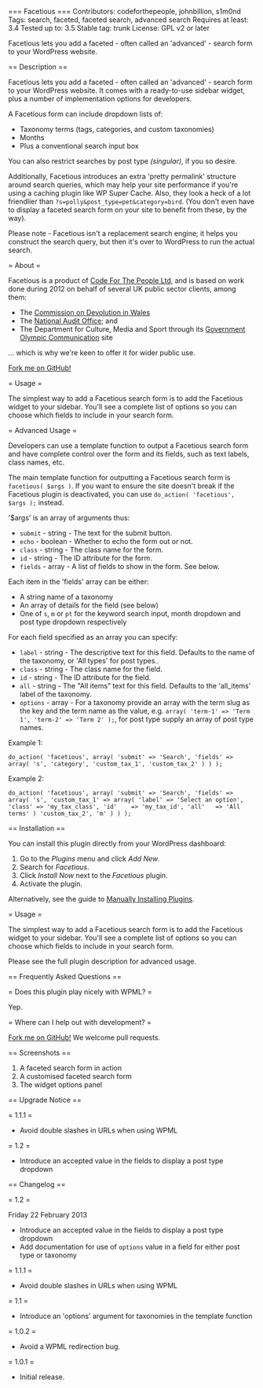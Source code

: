 === Facetious ===
Contributors: codeforthepeople, johnbillion, s1m0nd
Tags: search, faceted, faceted search, advanced search
Requires at least: 3.4
Tested up to: 3.5
Stable tag: trunk
License: GPL v2 or later

Facetious lets you add a faceted - often called an 'advanced' - search form to your WordPress website.

== Description ==

Facetious lets you add a faceted - often called an 'advanced' - search form to your WordPress website. It comes with a ready-to-use sidebar widget, plus a number of implementation options for developers.

A Facetious form can include dropdown lists of:

 * Taxonomy terms (tags, categories, and custom taxonomies)
 * Months
 * Plus a conventional search input box

You can also restrict searches by post type _(singular)_, if you so desire.

Additionally, Facetious introduces an extra 'pretty permalink' structure around search queries, which may help your site performance if you're using a caching plugin like WP Super Cache. Also, they look a heck of a lot friendlier than `?s=polly&post_type=pet&category=bird`. (You don't even have to display a faceted search form on your site to benefit from these, by the way).

Please note - Facetious isn't a replacement search engine; it helps you construct the search query, but then it's over to WordPress to run the actual search.

= About =

Facetious is a product of [Code For The People Ltd](http://codeforthepeople.com), and is based on work done during 2012 on behalf of several UK public sector clients, among them:

 * The [Commission on Devolution in Wales](http://commissionondevolutioninwales.independent.gov.uk)
 * The [National Audit Office](http://www.nao.org.uk); and
 * The Department for Culture, Media and Sport through its [Government Olympic Communication](http://goc2012.culture.gov.uk) site

... which is why we're keen to offer it for wider public use.

[Fork me on GitHub!](http://github.com/cftp/facetious)

= Usage =

The simplest way to add a Facetious search form is to add the Facetious widget to your sidebar. You'll see a complete list of options so you can choose which fields to include in your search form.

= Advanced Usage =

Developers can use a template function to output a Facetious search form and have complete control over the form and its fields, such as text labels, class names, etc.

The main template function for outputting a Facetious search form is `facetious( $args )`. If you want to ensure the site doesn't break if the Facetious plugin is deactivated, you can use `do_action( 'facetious', $args );` instead.

'$args' is an array of arguments thus:

 * `submit` - string  - The text for the submit button.
 * `echo`   - boolean - Whether to echo the form out or not.
 * `class`  - string  - The class name for the form.
 * `id`     - string  - The ID attribute for the form.
 * `fields` - array   - A list of fields to show in the form. See below.

Each item in the 'fields' array can be either:

 * A string name of a taxonomy
 * An array of details for the field (see below)
 * One of `s`, `m` or `pt` for the keyword search input, month dropdown and post type dropdown respectively

For each field specified as an array you can specify:
 
 * `label`   - string - The descriptive text for this field. Defaults to the name of the taxonomy, or 'All types' for post types..
 * `class`   - string - The class name for the field.
 * `id`      - string - The ID attribute for the field.
 * `all`     - string - The "All items" text for this field. Defaults to the 'all_items' label of the taxonomy.
 * `options` - array  - For a taxonomy provide an array with the term slug as the key and the term name as the value, e.g. `array( 'term-1' => 'Term 1', 'term-2' => 'Term 2' );`, for post type supply an array of post type names.

Example 1:

`do_action( 'facetious', array(
	'submit' => 'Search',
	'fields' => array(
		's',
		'category',
		'custom_tax_1',
		'custom_tax_2'
	)
) );`

Example 2:

`do_action( 'facetious', array(
	'submit' => 'Search',
	'fields' => array(
		's',
		'custom_tax_1' => array(
			'label' => 'Select an option',
			'class' => 'my_tax_class',
			'id'    => 'my_tax_id',
			'all'   => 'All terms'
		)
		'custom_tax_2',
		'm'
	)
) );`

== Installation ==

You can install this plugin directly from your WordPress dashboard:

 1. Go to the *Plugins* menu and click *Add New*.
 2. Search for *Facetious*.
 3. Click *Install Now* next to the *Facetious* plugin.
 4. Activate the plugin.

Alternatively, see the guide to [Manually Installing Plugins](http://codex.wordpress.org/Managing_Plugins#Manual_Plugin_Installation).

= Usage =

The simplest way to add a Facetious search form is to add the Facetious widget to your sidebar. You'll see a complete list of options so you can choose which fields to include in your search form.

Please see the full plugin description for advanced usage.

== Frequently Asked Questions ==

= Does this plugin play nicely with WPML? =

Yep.

= Where can I help out with development? =

[Fork me on GitHub!](http://github.com/cftp/facetious) We welcome pull requests.

== Screenshots ==

1. A faceted search form in action
2. A customised faceted search form
3. The widget options panel

== Upgrade Notice ==

= 1.1.1 =
* Avoid double slashes in URLs when using WPML

= 1.2 =
* Introduce an accepted value in the fields to display a post type dropdown

== Changelog ==

= 1.2 =

Friday 22 February 2013

* Introduce an accepted value in the fields to display a post type dropdown
* Add documentation for use of `options` value in a field for either post type or taxonomy

= 1.1.1 =

* Avoid double slashes in URLs when using WPML

= 1.1 =

* Introduce an 'options' argument for taxonomies in the template function

= 1.0.2 =

* Avoid a WPML redirection bug.

= 1.0.1 =

* Initial release.

